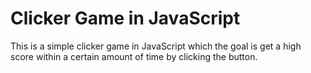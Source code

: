 # Clicker Game in JavaScript

This is a simple clicker game in JavaScript which the goal is get a high score within a certain amount of time by clicking the button.